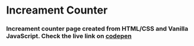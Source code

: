 # Increament Counter

### Increament counter page created from HTML/CSS and Vanilla JavaScript. Check the live link on [codepen](https://codepen.io/suhail369/pen/LYLZWaO)

